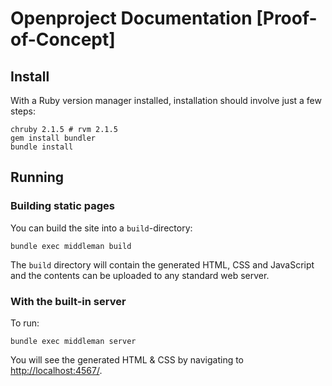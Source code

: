 # Openproject Documentation [Proof-of-Concept]

Install
-------

With a Ruby version manager installed, installation should involve just a few steps:

    chruby 2.1.5 # rvm 2.1.5
    gem install bundler
    bundle install

Running
-------

### Building static pages

You can build the site into a `build`-directory:

    bundle exec middleman build

The `build` directory will contain the generated HTML, CSS and JavaScript and
the contents can be uploaded to any standard web server.

### With the built-in server

To run:

    bundle exec middleman server

You will see the generated HTML & CSS by navigating to <http://localhost:4567/>.
